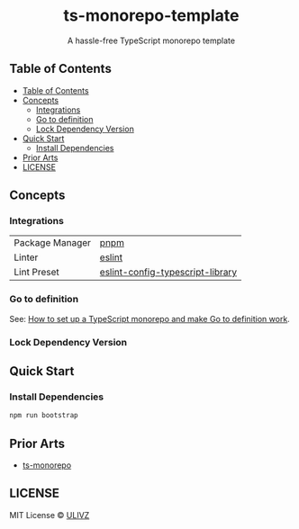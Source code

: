 <h1 align="center">ts-monorepo-template</h1>

<p align="center">
  A hassle-free TypeScript monorepo template
</p>

<!-- START doctoc generated TOC please keep comment here to allow auto update -->
<!-- DON'T EDIT THIS SECTION, INSTEAD RE-RUN doctoc TO UPDATE -->

## Table of Contents

- [Table of Contents](#table-of-contents)
- [Concepts](#concepts)
  - [Integrations](#integrations)
  - [Go to definition](#go-to-definition)
  - [Lock Dependency Version](#lock-dependency-version)
- [Quick Start](#quick-start)
  - [Install Dependencies](#install-dependencies)
- [Prior Arts](#prior-arts)
- [LICENSE](#license)

<!-- END doctoc generated TOC please keep comment here to allow auto update -->

## Concepts

### Integrations

|                 |                                                                                               |
| --------------- | --------------------------------------------------------------------------------------------- |
| Package Manager | [pnpm](https://pnpm.io/)                                                                      |
| Linter          | [eslint](https://pnpm.io/)                                                                    |
| Lint Preset     | [eslint-config-typescript-library](https://github.com/ulivz/eslint-config-typescript-library) |

### Go to definition

See: [How to set up a TypeScript monorepo and make Go to definition work](https://medium.com/@NiGhTTraX/how-to-set-up-a-typescript-monorepo-with-lerna-c6acda7d4559).

### Lock Dependency Version

## Quick Start

### Install Dependencies

```bash
npm run bootstrap
```

## Prior Arts

- [ts-monorepo](https://github.com/NiGhTTraX/ts-monorepo)

## LICENSE

MIT License © [ULIVZ](https://github.com/ulivz)

